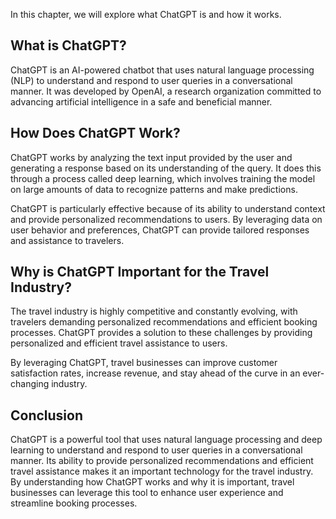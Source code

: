 
In this chapter, we will explore what ChatGPT is and how it works.

What is ChatGPT?
----------------

ChatGPT is an AI-powered chatbot that uses natural language processing (NLP) to understand and respond to user queries in a conversational manner. It was developed by OpenAI, a research organization committed to advancing artificial intelligence in a safe and beneficial manner.

How Does ChatGPT Work?
----------------------

ChatGPT works by analyzing the text input provided by the user and generating a response based on its understanding of the query. It does this through a process called deep learning, which involves training the model on large amounts of data to recognize patterns and make predictions.

ChatGPT is particularly effective because of its ability to understand context and provide personalized recommendations to users. By leveraging data on user behavior and preferences, ChatGPT can provide tailored responses and assistance to travelers.

Why is ChatGPT Important for the Travel Industry?
-------------------------------------------------

The travel industry is highly competitive and constantly evolving, with travelers demanding personalized recommendations and efficient booking processes. ChatGPT provides a solution to these challenges by providing personalized and efficient travel assistance to users.

By leveraging ChatGPT, travel businesses can improve customer satisfaction rates, increase revenue, and stay ahead of the curve in an ever-changing industry.

Conclusion
----------

ChatGPT is a powerful tool that uses natural language processing and deep learning to understand and respond to user queries in a conversational manner. Its ability to provide personalized recommendations and efficient travel assistance makes it an important technology for the travel industry. By understanding how ChatGPT works and why it is important, travel businesses can leverage this tool to enhance user experience and streamline booking processes.
